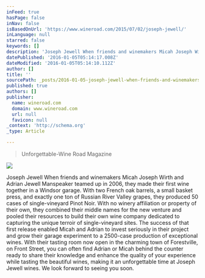 ```yaml
---
inFeed: true
hasPage: false
inNav: false
isBasedOnUrl: 'https://www.wineroad.com/2015/07/02/joseph-jewell/'
inLanguage: null
starred: false
keywords: []
description: 'Joseph Jewell When friends and winemakers Micah Joseph Wirth and Adrian Jewell Manspeaker teamed up in 2006, they made their first wine together in a Windsor ga'
datePublished: '2016-01-05T05:14:17.008Z'
dateModified: '2016-01-05T05:14:10.112Z'
author: []
title: ''
sourcePath: _posts/2016-01-05-joseph-jewell-when-friends-and-winemakers-micah-joseph-wirth.md
published: true
authors: []
publisher:
  name: wineroad.com
  domain: www.wineroad.com
  url: null
  favicon: null
_context: 'http://schema.org'
_type: Article

---
```

> Unforgettable-Wine Road Magazine

![](https://the-grid-user-content.s3-us-west-2.amazonaws.com/c7add366-2a36-427b-816c-e5a7ba941e35.jpg)

Joseph Jewell When friends and winemakers Micah Joseph Wirth and Adrian Jewell Manspeaker teamed up in 2006, they made their first wine together in a Windsor garage. With two French oak barrels, a small basket press, and exactly one ton of Russian River Valley grapes, they produced 50 cases of single-vineyard Pinot Noir. With no winery affiliation or property of their own, they combined their middle names for the new venture and pooled their resources to build their own wine company dedicated to capturing the unique terroir of single-vineyard sites. The success of that first release enabled Micah and Adrian to invest seriously in their project and grow their garage experiment to a 2500-case production of exceptional wines. With their tasting room now open in the charming town of Forestville, on Front Street, you can often find Adrian or Micah behind the counter ready to share their knowledge and enhance the quality of your experience while tasting the beautiful wines, making it an unforgettable time at Joseph Jewell wines. We look forward to seeing you soon.